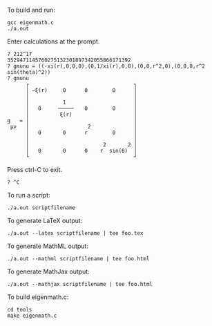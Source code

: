 To build and run:

	gcc eigenmath.c
	./a.out

Enter calculations at the prompt.

	? 212^17
	3529471145760275132301897342055866171392
	? gmunu = ((-xi(r),0,0,0),(0,1/xi(r),0,0),(0,0,r^2,0),(0,0,0,r^2 sin(theta)^2))
	? gmunu
	      ┌                                  ┐
	      │ −ξ(r)     0      0        0      │
	      │                                  │
	      │           1                      │
	      │   0     ╶────╴   0        0      │
	      │          ξ(r)                    │
	g   = │                                  │
	 μν   │                   2              │
	      │   0       0      r        0      │
	      │                                  │
	      │                        2       2 │
	      │   0       0      0    r  sin(θ)  │
	      └                                  ┘

Press ctrl-C to exit.

	? ^C

To run a script:

	./a.out scriptfilename

To generate LaTeX output:

	./a.out --latex scriptfilename | tee foo.tex

To generate MathML output:

	./a.out --mathml scriptfilename | tee foo.html

To generate MathJax output:

	./a.out --mathjax scriptfilename | tee foo.html

To build eigenmath.c:

	cd tools
	make eigenmath.c
